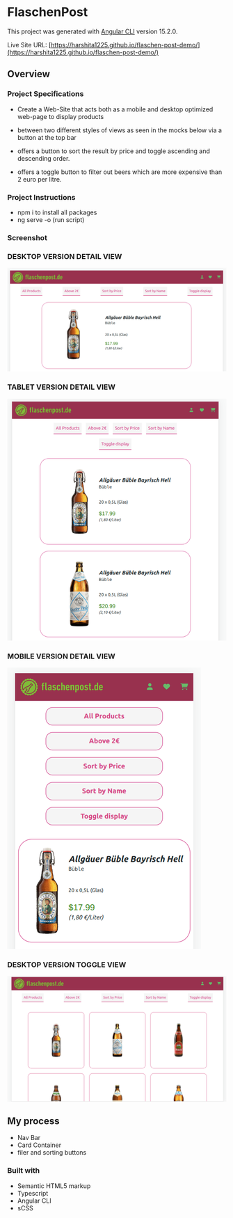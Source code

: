 # FlaschenPost

This project was generated with [Angular CLI](https://github.com/angular/angular-cli) version 15.2.0.

Live Site URL: [https://harshita1225.github.io/flaschen-post-demo/](https://harshita1225.github.io/flaschen-post-demo/)

## Overview

### Project Specifications

- Create a Web-Site that acts both as a mobile and desktop optimized web-page to display products

- between two different styles of views as seen in the mocks below via a button at
  the top bar

- offers a button to sort the result by price and toggle ascending and descending order.

- offers a toggle button to filter out beers which are more expensive than 2 euro per litre.

### Project Instructions

- npm i to install all packages
- ng serve -o (run script)

### Screenshot

### DESKTOP VERSION DETAIL VIEW

![Desktop](./src/assets/desktop-version.png)

### TABLET VERSION DETAIL VIEW

![Tablet](./src/assets/ipad-version.png)

### MOBILE VERSION DETAIL VIEW

![mobile](./src/assets/mobile-version.png)

### DESKTOP VERSION TOGGLE VIEW

![Desktop](./src/assets/toggle-view-desktop-version.png)

## My process

- Nav Bar
- Card Container
- filer and sorting buttons

### Built with

- Semantic HTML5 markup
- Typescript
- Angular CLI
- sCSS
